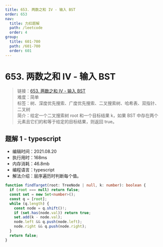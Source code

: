 ```yaml
---
title: 653. 两数之和 IV - 输入 BST
order: 653
nav:
  title: 力扣题解
  path: /leetcode
  order: 4
group:
  title: 601-700
  path: /601-700
  order: 601
---
```


# 653. 两数之和 IV - 输入 BST

> 链接：[653. 两数之和 IV - 输入 BST](https://leetcode-cn.com/problems/two-sum-iv-input-is-a-bst/)  
> 难度：简单  
> 标签：树、深度优先搜索、广度优先搜索、二叉搜索树、哈希表、双指针、二叉树  
> 简介：给定一个二叉搜索树 root 和一个目标结果 k，如果 BST 中存在两个元素且它们的和等于给定的目标结果，则返回 true。

## 题解 1 - typescript

- 编辑时间：2021.08.20
- 执行用时：168ms
- 内存消耗：46.8mb
- 编程语言：typescript
- 解法介绍：层序遍历时判断每个值。

```typescript
function findTarget(root: TreeNode | null, k: number): boolean {
  if (root === null) return false;
  const set = new Set<number>();
  const q = [root];
  while (q.length) {
    const node = q.shift()!;
    if (set.has(node.val)) return true;
    set.add(k - node.val);
    node.left && q.push(node.left);
    node.right && q.push(node.right);
  }
  return false;
}
```
